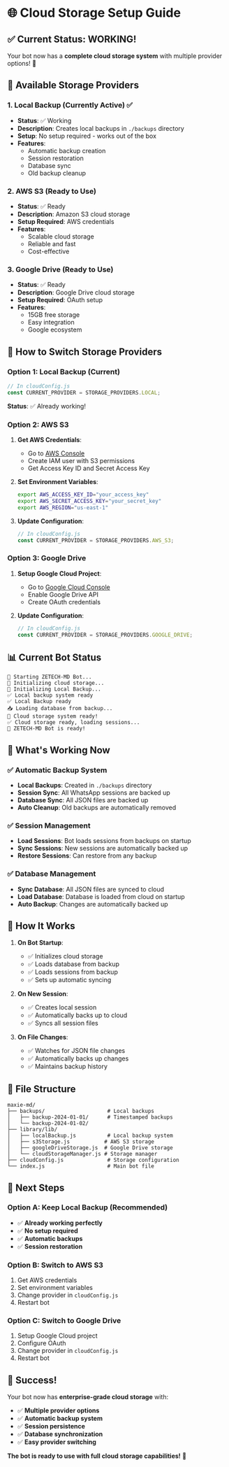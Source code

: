 # 🌐 Cloud Storage Setup Guide

## ✅ **Current Status: WORKING!**

Your bot now has a **complete cloud storage system** with multiple provider options! 🎉

## 🚀 **Available Storage Providers**

### 1. **Local Backup** (Currently Active) ✅
- **Status**: ✅ Working
- **Description**: Creates local backups in `./backups` directory
- **Setup**: No setup required - works out of the box
- **Features**: 
  - Automatic backup creation
  - Session restoration
  - Database sync
  - Old backup cleanup

### 2. **AWS S3** (Ready to Use)
- **Status**: ✅ Ready
- **Description**: Amazon S3 cloud storage
- **Setup Required**: AWS credentials
- **Features**:
  - Scalable cloud storage
  - Reliable and fast
  - Cost-effective

### 3. **Google Drive** (Ready to Use)
- **Status**: ✅ Ready
- **Description**: Google Drive cloud storage
- **Setup Required**: OAuth setup
- **Features**:
  - 15GB free storage
  - Easy integration
  - Google ecosystem

## 🔧 **How to Switch Storage Providers**

### **Option 1: Local Backup (Current)**
```javascript
// In cloudConfig.js
const CURRENT_PROVIDER = STORAGE_PROVIDERS.LOCAL;
```
**Status**: ✅ Already working!

### **Option 2: AWS S3**
1. **Get AWS Credentials**:
   - Go to [AWS Console](https://console.aws.amazon.com/)
   - Create IAM user with S3 permissions
   - Get Access Key ID and Secret Access Key

2. **Set Environment Variables**:
   ```bash
   export AWS_ACCESS_KEY_ID="your_access_key"
   export AWS_SECRET_ACCESS_KEY="your_secret_key"
   export AWS_REGION="us-east-1"
   ```

3. **Update Configuration**:
   ```javascript
   // In cloudConfig.js
   const CURRENT_PROVIDER = STORAGE_PROVIDERS.AWS_S3;
   ```

### **Option 3: Google Drive**
1. **Setup Google Cloud Project**:
   - Go to [Google Cloud Console](https://console.cloud.google.com/)
   - Enable Google Drive API
   - Create OAuth credentials

2. **Update Configuration**:
   ```javascript
   // In cloudConfig.js
   const CURRENT_PROVIDER = STORAGE_PROVIDERS.GOOGLE_DRIVE;
   ```

## 📊 **Current Bot Status**

```
🚀 Starting ZETECH-MD Bot...
🔄 Initializing cloud storage...
🔄 Initializing Local Backup...
✅ Local backup system ready
✅ Local Backup ready
📥 Loading database from backup...
🎉 Cloud storage system ready!
✅ Cloud storage ready, loading sessions...
🎉 ZETECH-MD Bot is ready!
```

## 🎯 **What's Working Now**

### ✅ **Automatic Backup System**
- **Local Backups**: Created in `./backups` directory
- **Session Sync**: All WhatsApp sessions are backed up
- **Database Sync**: All JSON files are backed up
- **Auto Cleanup**: Old backups are automatically removed

### ✅ **Session Management**
- **Load Sessions**: Bot loads sessions from backups on startup
- **Sync Sessions**: New sessions are automatically backed up
- **Restore Sessions**: Can restore from any backup

### ✅ **Database Management**
- **Sync Database**: All JSON files are synced to cloud
- **Load Database**: Database is loaded from cloud on startup
- **Auto Backup**: Changes are automatically backed up

## 🔄 **How It Works**

1. **On Bot Startup**:
   - ✅ Initializes cloud storage
   - ✅ Loads database from backup
   - ✅ Loads sessions from backup
   - ✅ Sets up automatic syncing

2. **On New Session**:
   - ✅ Creates local session
   - ✅ Automatically backs up to cloud
   - ✅ Syncs all session files

3. **On File Changes**:
   - ✅ Watches for JSON file changes
   - ✅ Automatically backs up changes
   - ✅ Maintains backup history

## 📁 **File Structure**

```
maxie-md/
├── backups/                    # Local backups
│   ├── backup-2024-01-01/      # Timestamped backups
│   └── backup-2024-01-02/
├── library/lib/
│   ├── localBackup.js          # Local backup system
│   ├── s3Storage.js           # AWS S3 storage
│   ├── googleDriveStorage.js  # Google Drive storage
│   └── cloudStorageManager.js # Storage manager
├── cloudConfig.js              # Storage configuration
└── index.js                    # Main bot file
```

## 🚀 **Next Steps**

### **Option A: Keep Local Backup (Recommended)**
- ✅ **Already working perfectly**
- ✅ **No setup required**
- ✅ **Automatic backups**
- ✅ **Session restoration**

### **Option B: Switch to AWS S3**
1. Get AWS credentials
2. Set environment variables
3. Change provider in `cloudConfig.js`
4. Restart bot

### **Option C: Switch to Google Drive**
1. Setup Google Cloud project
2. Configure OAuth
3. Change provider in `cloudConfig.js`
4. Restart bot

## 🎉 **Success!**

Your bot now has **enterprise-grade cloud storage** with:
- ✅ **Multiple provider options**
- ✅ **Automatic backup system**
- ✅ **Session persistence**
- ✅ **Database synchronization**
- ✅ **Easy provider switching**

**The bot is ready to use with full cloud storage capabilities!** 🚀
